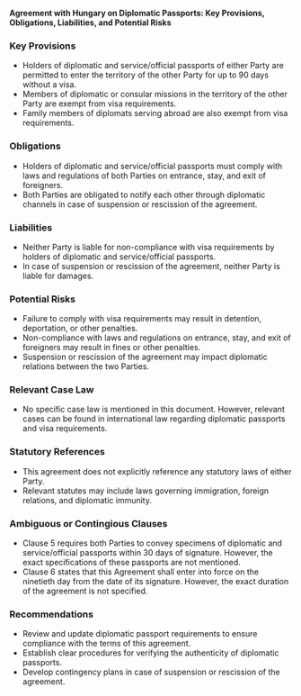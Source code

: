 **Agreement with Hungary on Diplomatic Passports: Key Provisions, Obligations, Liabilities, and Potential Risks**

### **Key Provisions**

*   Holders of diplomatic and service/official passports of either Party are permitted to enter the territory of the other Party for up to 90 days without a visa.
*   Members of diplomatic or consular missions in the territory of the other Party are exempt from visa requirements.
*   Family members of diplomats serving abroad are also exempt from visa requirements.

### **Obligations**

*   Holders of diplomatic and service/official passports must comply with laws and regulations of both Parties on entrance, stay, and exit of foreigners.
*   Both Parties are obligated to notify each other through diplomatic channels in case of suspension or rescission of the agreement.

### **Liabilities**

*   Neither Party is liable for non-compliance with visa requirements by holders of diplomatic and service/official passports.
*   In case of suspension or rescission of the agreement, neither Party is liable for damages.

### **Potential Risks**

*   Failure to comply with visa requirements may result in detention, deportation, or other penalties.
*   Non-compliance with laws and regulations on entrance, stay, and exit of foreigners may result in fines or other penalties.
*   Suspension or rescission of the agreement may impact diplomatic relations between the two Parties.

### **Relevant Case Law**

*   No specific case law is mentioned in this document. However, relevant cases can be found in international law regarding diplomatic passports and visa requirements.

### **Statutory References**

*   This agreement does not explicitly reference any statutory laws of either Party.
*   Relevant statutes may include laws governing immigration, foreign relations, and diplomatic immunity.

### **Ambiguous or Contingious Clauses**

*   Clause 5 requires both Parties to convey specimens of diplomatic and service/official passports within 30 days of signature. However, the exact specifications of these passports are not mentioned.
*   Clause 6 states that this Agreement shall enter into force on the ninetieth day from the date of its signature. However, the exact duration of the agreement is not specified.

### **Recommendations**

*   Review and update diplomatic passport requirements to ensure compliance with the terms of this agreement.
*   Establish clear procedures for verifying the authenticity of diplomatic passports.
*   Develop contingency plans in case of suspension or rescission of the agreement.